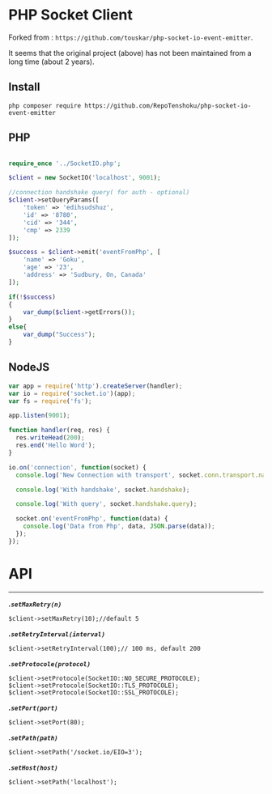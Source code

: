 # PHP Socket Client

Forked from : `https://github.com/touskar/php-socket-io-event-emitter`.

It seems that the original project (above) has not been maintained from a long time (about 2 years).

## Install

```
php composer require https://github.com/RepoTenshoku/php-socket-io-event-emitter
```

## PHP

```php

require_once '../SocketIO.php';

$client = new SocketIO('localhost', 9001);

//connection handshake query( for auth - optional)
$client->setQueryParams([
    'token' => 'edihsudshuz',
    'id' => '8780',
    'cid' => '344',
    'cmp' => 2339
]);

$success = $client->emit('eventFromPhp', [
    'name' => 'Goku',
    'age' => '23',
    'address' => 'Sudbury, On, Canada'
]);

if(!$success)
{
    var_dump($client->getErrors());
}
else{
    var_dump("Success");
}

```

## NodeJS

```js
var app = require('http').createServer(handler);
var io = require('socket.io')(app);
var fs = require('fs');

app.listen(9001);

function handler(req, res) {
  res.writeHead(200);
  res.end('Hello Word');
}

io.on('connection', function(socket) {
  console.log('New Connection with transport', socket.conn.transport.name);

  console.log('With handshake', socket.handshake);

  console.log('With query', socket.handshake.query);

  socket.on('eventFromPhp', function(data) {
    console.log('Data from Php', data, JSON.parse(data));
  });
});
```

# API

---

**_.`setMaxRetry(n)`_**

```
$client->setMaxRetry(10);//default 5
```

**_.`setRetryInterval(interval)`_**

```
$client->setRetryInterval(100);// 100 ms, default 200
```

**_.`setProtocole(protocol)`_**

```
$client->setProtocole(SocketIO::NO_SECURE_PROTOCOLE);
$client->setProtocole(SocketIO::TLS_PROTOCOLE);
$client->setProtocole(SocketIO::SSL_PROTOCOLE);
```

**_.`setPort(port)`_**

```
$client->setPort(80);
```

**_.`setPath(path)`_**

```
$client->setPath('/socket.io/EIO=3');
```

**_.`setHost(host)`_**

```
$client->setPath('localhost');
```
